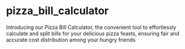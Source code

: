 # pizza_bill_calculator
Introducing our Pizza Bill Calculator, the convenient tool to effortlessly calculate and split bills for your delicious pizza feasts, ensuring fair and accurate cost distribution among your hungry friends
